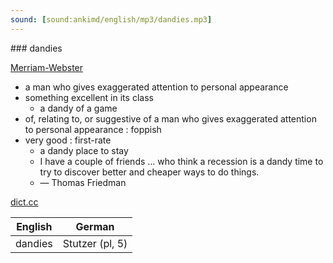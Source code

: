 ```yaml
---
sound: [sound:ankimd/english/mp3/dandies.mp3]
---
```


\### dandies

[Merriam-Webster](https://www.merriam-webster.com/dictionary/dandies)

- a man who gives exaggerated attention to personal appearance
- something excellent in its class
    - a dandy of a game
- of, relating to, or suggestive of a man who gives exaggerated attention to personal appearance : foppish
- very good : first-rate
    - a dandy place to stay
    - I have a couple of friends … who think a recession is a dandy time to try to discover better and cheaper ways to do things.
    - — Thomas Friedman

[dict.cc](https://www.dict.cc/dandies)

| English        | German       |
| -------------- | ------------ |
| dandies | Stutzer (pl, 5) |
